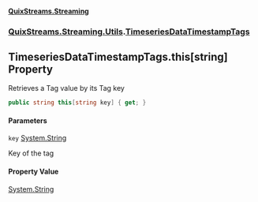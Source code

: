 #### [QuixStreams.Streaming](index.md 'index')
### [QuixStreams.Streaming.Utils](QuixStreams.Streaming.Utils.md 'QuixStreams.Streaming.Utils').[TimeseriesDataTimestampTags](TimeseriesDataTimestampTags.md 'QuixStreams.Streaming.Utils.TimeseriesDataTimestampTags')

## TimeseriesDataTimestampTags.this[string] Property

Retrieves a Tag value by its Tag key

```csharp
public string this[string key] { get; }
```
#### Parameters

<a name='QuixStreams.Streaming.Utils.TimeseriesDataTimestampTags.this[string].key'></a>

`key` [System.String](https://docs.microsoft.com/en-us/dotnet/api/System.String 'System.String')

Key of the tag

#### Property Value
[System.String](https://docs.microsoft.com/en-us/dotnet/api/System.String 'System.String')